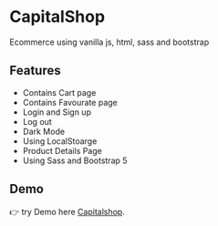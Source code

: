 # CapitalShop
Ecommerce using vanilla js, html, sass and bootstrap

## Features
- Contains Cart page 
- Contains Favourate page
- Login and Sign up
- Log out
- Dark Mode
- Using LocalStoarge
- Product Details Page
- Using Sass and Bootstrap 5

## Demo
:point_right: try Demo here [Capitalshop](https://hosam8081.github.io/capitalshop/index.html).
